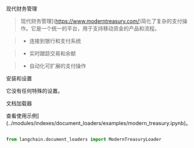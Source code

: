 现代财务管理



>现代财务管理](https://www.moderntreasury.com/)简化了复杂的支付操作。它是一个统一的平台，用于支持移动资金的产品和流程。

>- 连接到银行和支付系统

>- 实时跟踪交易和余额

>- 自动化可扩展的支付操作



安装和设置



它没有任何特殊的设置。



文档加载器



查看使用示例](../modules/indexes/document_loaders/examples/modern_treasury.ipynb)。





```python

from langchain.document_loaders import ModernTreasuryLoader

```

